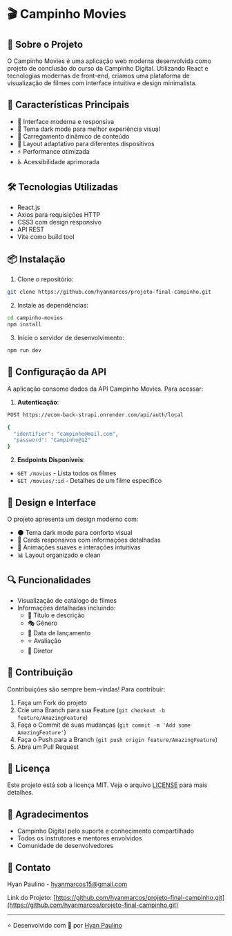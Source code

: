 # 🎬 Campinho Movies

## 🌟 Sobre o Projeto

O Campinho Movies é uma aplicação web moderna desenvolvida como projeto de conclusão do curso da Campinho Digital. Utilizando React e tecnologias modernas de front-end, criamos uma plataforma de visualização de filmes com interface intuitiva e design minimalista.

## 🚀 Características Principais

- 🎯 Interface moderna e responsiva
- 🌙 Tema dark mode para melhor experiência visual
- 🔄 Carregamento dinâmico de conteúdo
- 📱 Layout adaptativo para diferentes dispositivos
- ⚡ Performance otimizada
- ♿ Acessibilidade aprimorada

## 🛠️ Tecnologias Utilizadas

- React.js
- Axios para requisições HTTP
- CSS3 com design responsivo
- API REST
- Vite como build tool

## 📦 Instalação

1. Clone o repositório:

```bash
git clone https://github.com/hyanmarcos/projeto-final-campinho.git
```

2. Instale as dependências:

```bash
cd campinho-movies
npm install
```

3. Inicie o servidor de desenvolvimento:

```bash
npm run dev
```

## 🔑 Configuração da API

A aplicação consome dados da API Campinho Movies. Para acessar:

1. **Autenticação**:

```bash
POST https://ecom-back-strapi.onrender.com/api/auth/local

{
  "identifier": "campinho@mail.com",
  "password": "Campinho@12"
}
```

2. **Endpoints Disponíveis**:

- `GET /movies` - Lista todos os filmes
- `GET /movies/:id` - Detalhes de um filme específico

## 🎨 Design e Interface

O projeto apresenta um design moderno com:

- 🌑 Tema dark mode para conforto visual
- 📱 Cards responsivos com informações detalhadas
- 🔄 Animações suaves e interações intuitivas
- 📊 Layout organizado e clean

## 🔍 Funcionalidades

- Visualização de catálogo de filmes
- Informações detalhadas incluindo:
  - 📝 Título e descrição
  - 🎭 Gênero
  - 📅 Data de lançamento
  - ⭐ Avaliação
  - 🎥 Diretor

## 🤝 Contribuição

Contribuições são sempre bem-vindas! Para contribuir:

1. Faça um Fork do projeto
2. Crie uma Branch para sua Feature (`git checkout -b feature/AmazingFeature`)
3. Faça o Commit de suas mudanças (`git commit -m 'Add some AmazingFeature'`)
4. Faça o Push para a Branch (`git push origin feature/AmazingFeature`)
5. Abra um Pull Request

## 📝 Licença

Este projeto está sob a licença MIT. Veja o arquivo [LICENSE](LICENSE) para mais detalhes.

## 👏 Agradecimentos

- Campinho Digital pelo suporte e conhecimento compartilhado
- Todos os instrutores e mentores envolvidos
- Comunidade de desenvolvedores

## 📧 Contato

Hyan Paulino - [hyanmarcos15@gmail.com](mailto:hyanmarcos15@gmail.com)

Link do Projeto: [https://github.com/hyanmarcos/projeto-final-campinho.git](https://github.com/hyanmarcos/projeto-final-campinho.git)

---

⭐️ Desenvolvido com 💜 por [Hyan Paulino](https://github.com/hyanmarcos)
